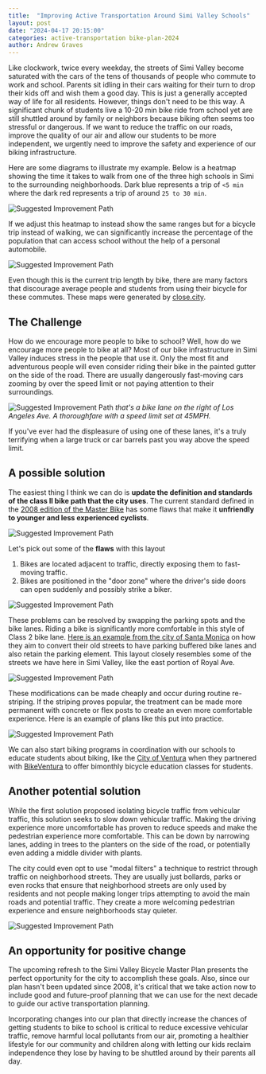 ```yaml
---
title:  "Improving Active Transportation Around Simi Valley Schools"
layout: post
date: "2024-04-17 20:15:00"
categories: active-transportation bike-plan-2024
author: Andrew Graves
---
```


Like clockwork, twice every weekday, the streets of Simi Valley become saturated with the cars of the tens of thousands of people who commute to work and school. Parents sit idling in their cars waiting for their turn to drop their kids off and wish them a good day. This is just a generally accepted way of life for all residents. However, things don't need to be this way. A significant chunk of students live a 10-20 min bike ride from school yet are still shuttled around by family or neighbors because biking often seems too stressful or dangerous. If we want to reduce the traffic on our roads, improve the quality of our air and allow our students to be more independent, we urgently need to improve the safety and experience of our biking infrastructure. 

Here are some diagrams to illustrate my example. Below is a heatmap showing the time it takes to walk from one of the three high schools in Simi to the surrounding neighborhoods. Dark blue represents a trip of `<5 min` where the dark red represents a trip of around `25 to 30 min`.

![Suggested Improvement Path](/assets/2024-04-17/walk-map-highschools.png)

If we adjust this heatmap to instead show the same ranges but for a bicycle trip instead of walking, we can significantly increase the percentage of the population that can access school without the help of a personal automobile.

![Suggested Improvement Path](/assets/2024-04-17/bike-map-highschools.png)

Even though this is the current trip length by bike, there are many factors that discourage average people and students from using their bicycle for these commutes. These maps were generated by [close.city][0].

## The Challenge
How do we encourage more people to bike to school? Well, how do we encourage more people to bike at all? Most of our bike infrastructure in Simi Valley induces stress in the people that use it. Only the most fit and adventurous people will even consider riding their bike in the painted gutter on the side of the road. There are usually dangerously fast-moving cars zooming by over the speed limit or not paying attention to their surroundings. 

![Suggested Improvement Path](/assets/2024-04-17/la-ave-bike.png)
*that's a bike lane on the right of Los Angeles Ave. A thoroughfare with a speed limit set at 45MPH.*

If you've ever had the displeasure of using one of these lanes, it's a truly terrifying when a large truck or car barrels past you way above the speed limit.

## A possible solution
The easiest thing I think we can do is **update the definition and standards of the class II bike path that the city uses**. The current standard defined in the [2008 edition of the Master Bike][1] has some flaws that make it **unfriendly to younger and less experienced cyclists**. 

![Suggested Improvement Path](/assets/2024-04-17/caltrans-class2.png)

Let's pick out some of the **flaws** with this layout
1. Bikes are located adjacent to traffic, directly exposing them to fast-moving traffic.
2. Bikes are positioned in the "door zone" where the driver's side doors can open suddenly and possibly strike a biker.

![Suggested Improvement Path](/assets/2024-04-17/door-in-face.png)

These problems can be resolved by swapping the parking spots and the bike lanes. Riding a bike is significantly more comfortable in this style of Class 2 bike lane. [Here is an example from the city of Santa Monica][2] on how they aim to convert their old streets to have parking buffered bike lanes and also retain the parking element. This layout closely resembles some of the streets we have here in Simi Valley, like the east portion of Royal Ave.

![Suggested Improvement Path](/assets/2024-04-17/sm-suggested-improvements.png)

These modifications can be made cheaply and occur during routine re-striping. If the striping proves popular, the treatment can be made more permanent with concrete or flex posts to create an even more comfortable experience. Here is an example of plans like this put into practice.

![Suggested Improvement Path](/assets/2024-04-17/2-4.png)

We can also start biking programs in coordination with our schools to educate students about biking, like the [City of Ventura][3] when they partnered with [BikeVentura][4] to offer bimonthly bicycle education classes for students.

## Another potential solution

While the first solution proposed isolating bicycle traffic from vehicular traffic, this solution seeks to slow down vehicular traffic. Making the driving experience more uncomfortable has proven to reduce speeds and make the pedestrian experience more comfortable. This can be down by narrowing lanes, adding in trees to the planters on the side of the road, or potentially even adding a middle divider with plants. 

The city could even opt to use "modal filters" a technique to restrict through traffic on neighborhood streets. They are usually just bollards, parks or even rocks that ensure that neighborhood streets are only used by residents and not people making longer trips attempting to avoid the main roads and potential traffic. They create a more welcoming pedestrian experience and ensure neighborhoods stay quieter. 

![Suggested Improvement Path](/assets/front-page/20240218_205900_5837E17C.jpg)

## An opportunity for positive change
The upcoming refresh to the Simi Valley Bicycle Master Plan presents the perfect opportunity for the city to accomplish these goals. Also, since our plan hasn't been updated since 2008, it's critical that we take action now to include good and future-proof planning that we can use for the next decade to guide our active transportation planning.

Incorporating changes into our plan that directly increase the chances of getting students to bike to school is critical to reduce excessive vehicular traffic, remove harmful local pollutants from our air, promoting a healthier lifestyle for our community and children along with letting our kids reclaim independence they lose by having to be shuttled around by their parents all day.

[0]: https://close.city
[1]: https://www.simivalley.org/home/showdocument?id=328
[2]: https://www.santamonica.gov/Media/Mobility/BAPA/SANTA%20MONICA%20BAP%20Amendment%20FINAL.pdf
[3]: https://www.cityofventura.ca.gov/436/Bicycling-Education
[4]: https://bikeventura.org/